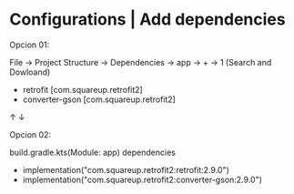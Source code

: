 # Configurations | Add dependencies

Opcion 01:

File -> Project Structure -> Dependencies -> app -> + -> 1
(Search and Dowloand)
  - retrofit [com.squareup.retrofit2]
  - converter-gson [com.squareup.retrofit2]
 
↑
↓

Opcion 02:

build.gradle.kts(Module: app) 
dependencies
  - implementation("com.squareup.retrofit2:retrofit:2.9.0")
  - implementation("com.squareup.retrofit2:converter-gson:2.9.0")
